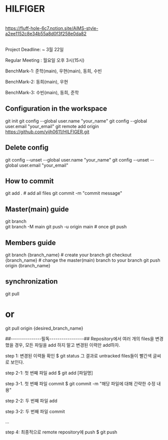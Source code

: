 # HILFIGER       
  
<Notion link><br>
https://fluff-hole-6c7.notion.site/AiMS-style-a2ee1152c8e34b55a8d0f3f258e0da82   
<br>
<Schedule>      
  
Project Deadline: ~ 3월 22일      
  
Regular Meeting : 월요일 오후 3시(15시)     
  
       
      
<Part division>      
  
BenchMark-1: 준학(main), 우현(main), 동희, 수빈    
  
BenchMark-2: 동희(main), 우현     
   
BenchMark-3: 수빈(main), 동희, 준학
  



## Configuration in the workspace
git init
git config --global user.name "your_name"
git config --global user.email "your_email"
git remote add origin https://github.com/yijh0611/HILFIGER.git


## Delete config
git config --unset --global user.name "your_name"
git config --unset --global user.email "your_email"


## How to commit
git add .      # add all files
git commit -m "commit message"


## Master(main) guide
git branch             
git branch -M main
git push -u origin main  # once
git push


## Members guide
git branch {branch_name}   # create your branch
git checkout {branch_name} # change the master(main) branch to your branch
git push origin {branch_name}


## synchronization
git pull 
# or
git pull origin {desired_branch_name}


##---------------필독-----------------##
Repository에서 여러 개의 files을 변경했을 경우,
모든 파일을 add 하지 말고 변경된 이력만 add하자.

step 1: 변경된 이력들 확인 
$ git status
그 결과로
untracked files들이 빨간색 글씨로 보인다.

step 2-1: 첫 번째 파일 add
$ git add [파일명]

step 3-1. 첫 번째 파일 commit
$ git commit -m "해당 파일에 대해 간략한 수정 내용"

step 2-2: 두 번째 파일 add

step 3-2: 두 번째 파일 commit

...

step 4: 최종적으로 remote repository에 push
$ git push
